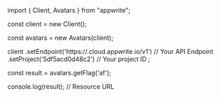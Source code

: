import { Client, Avatars } from "appwrite";

const client = new Client();

const avatars = new Avatars(client);

client
    .setEndpoint('https://<REGION>.cloud.appwrite.io/v1') // Your API Endpoint
    .setProject('5df5acd0d48c2') // Your project ID
;

const result = avatars.getFlag('af');

console.log(result); // Resource URL